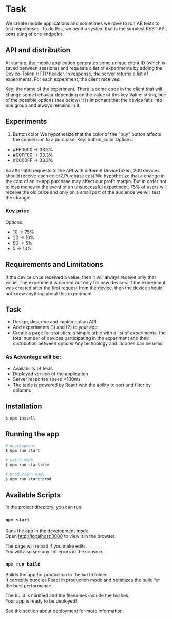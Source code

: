 # Task 

We create mobile applications and sometimes we have to run AB tests to test hypotheses. To do this, we need a system that is the simplest REST API, consisting of one endpoint.
## API and distribution

At startup, the mobile application generates some unique client ID (which is saved between sessions) and requests a list of experiments by adding the Device-Token HTTP header. In response, the server returns a list of experiments. For each experiment, the client receives:

  Key: the name of the experiment. There is some code in the client that will change some behavior depending on the value of this key 
  Value: string, one of the possible options (see below)
It is important that the device falls into one group and always remains in it.

## Experiments
1. Button color
We hypothesize that the color of the "buy" button affects the conversion to a purchase.
Key: button_color
Options:
  - #FF0000 → 33.3%
  - #00FF00 → 33.3%
  - #0000FF → 33.3%


So after 600 requests to the API with different DeviceToken, 200 devices should receive each color2.Purchase cost
We hypothesize that a change in the cost of an in-app purchase may affect our profit margin. But in order not to lose money in the event of an unsuccessful experiment, 75% of users will receive the old price and only on a small part of the audience we will test the change:
### Key price
Options:
  - 10 → 75%
  - 20 → 10%
  - 50 → 5%
  - 5 → 10%
## Requirements and Limitations
If the device once received a value, then it will always receive only that value.
The experiment is carried out only for new devices: if the experiment was created after the first request from the device, then the device should not know anything about this experiment
## Task
- Design, describe and implement an API
- Add experiments (1) and (2) to your app
- Create a page for statistics: a simple table with a list of experiments, the total number of devices participating in the experiment and their distribution between options
Any technology and libraries can be used

### As Advantage will be:
- Availability of tests
- Deployed version of the application
- Server response speed <100ms
- The table is powered by React with the ability to sort and filter by columns

 
## Installation

```bash
$ npm install
```

## Running the app

```bash
# development
$ npm run start

# watch mode
$ npm run start:dev

# production mode
$ npm run start:prod
```



## Available Scripts

In the project directory, you can run:

### `npm start`

Runs the app in the development mode.\
Open [http://localhost:3000](http://localhost:3000) to view it in the browser.

The page will reload if you make edits.\
You will also see any lint errors in the console.

### `npm run build`

Builds the app for production to the `build` folder.\
It correctly bundles React in production mode and optimizes the build for the best performance.

The build is minified and the filenames include the hashes.\
Your app is ready to be deployed!

See the section about [deployment](https://facebook.github.io/create-react-app/docs/deployment) for more information.


